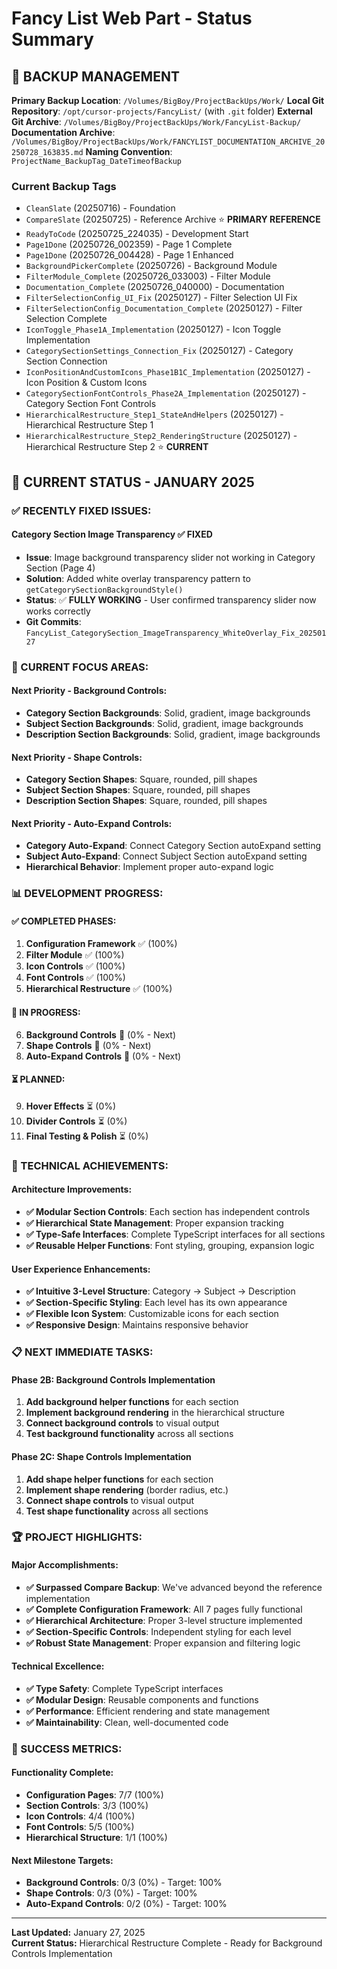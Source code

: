 # Fancy List Web Part - Status Summary

## 📁 **BACKUP MANAGEMENT**
**Primary Backup Location**: `/Volumes/BigBoy/ProjectBackUps/Work/`
**Local Git Repository**: `/opt/cursor-projects/FancyList/` (with `.git` folder)
**External Git Archive**: `/Volumes/BigBoy/ProjectBackUps/Work/FancyList-Backup/`  
**Documentation Archive**: `/Volumes/BigBoy/ProjectBackUps/Work/FANCYLIST_DOCUMENTATION_ARCHIVE_20250728_163835.md`
**Naming Convention**: `ProjectName_BackupTag_DateTimeofBackup`

### **Current Backup Tags**
- `CleanSlate` (20250716) - Foundation
- `CompareSlate` (20250725) - Reference Archive ⭐ **PRIMARY REFERENCE**
- `ReadyToCode` (20250725_224035) - Development Start
- `Page1Done` (20250726_002359) - Page 1 Complete
- `Page1Done` (20250726_004428) - Page 1 Enhanced
- `BackgroundPickerComplete` (20250726) - Background Module
- `FilterModule_Complete` (20250726_033003) - Filter Module
- `Documentation_Complete` (20250726_040000) - Documentation
- `FilterSelectionConfig_UI_Fix` (20250127) - Filter Selection UI Fix
- `FilterSelectionConfig_Documentation_Complete` (20250127) - Filter Selection Complete
- `IconToggle_Phase1A_Implementation` (20250127) - Icon Toggle Implementation
- `CategorySectionSettings_Connection_Fix` (20250127) - Category Section Connection
- `IconPositionAndCustomIcons_Phase1B1C_Implementation` (20250127) - Icon Position & Custom Icons
- `CategorySectionFontControls_Phase2A_Implementation` (20250127) - Category Section Font Controls
- `HierarchicalRestructure_Step1_StateAndHelpers` (20250127) - Hierarchical Restructure Step 1
- `HierarchicalRestructure_Step2_RenderingStructure` (20250127) - Hierarchical Restructure Step 2 ⭐ **CURRENT**

## **🎯 CURRENT STATUS - JANUARY 2025**

### **✅ RECENTLY FIXED ISSUES:**

#### **Category Section Image Transparency** ✅ **FIXED**
- **Issue**: Image background transparency slider not working in Category Section (Page 4)
- **Solution**: Added white overlay transparency pattern to `getCategorySectionBackgroundStyle()`
- **Status**: ✅ **FULLY WORKING** - User confirmed transparency slider now works correctly
- **Git Commits**: `FancyList_CategorySection_ImageTransparency_WhiteOverlay_Fix_20250127`

### **🔄 CURRENT FOCUS AREAS:**

#### **Next Priority - Background Controls:**
- **Category Section Backgrounds**: Solid, gradient, image backgrounds
- **Subject Section Backgrounds**: Solid, gradient, image backgrounds  
- **Description Section Backgrounds**: Solid, gradient, image backgrounds

#### **Next Priority - Shape Controls:**
- **Category Section Shapes**: Square, rounded, pill shapes
- **Subject Section Shapes**: Square, rounded, pill shapes
- **Description Section Shapes**: Square, rounded, pill shapes

#### **Next Priority - Auto-Expand Controls:**
- **Category Auto-Expand**: Connect Category Section autoExpand setting
- **Subject Auto-Expand**: Connect Subject Section autoExpand setting
- **Hierarchical Behavior**: Implement proper auto-expand logic

### **📊 DEVELOPMENT PROGRESS:**

#### **✅ COMPLETED PHASES:**
1. **Configuration Framework** ✅ (100%)
2. **Filter Module** ✅ (100%)
3. **Icon Controls** ✅ (100%)
4. **Font Controls** ✅ (100%)
5. **Hierarchical Restructure** ✅ (100%)

#### **🔄 IN PROGRESS:**
6. **Background Controls** 🔄 (0% - Next)
7. **Shape Controls** 🔄 (0% - Next)
8. **Auto-Expand Controls** 🔄 (0% - Next)

#### **⏳ PLANNED:**
9. **Hover Effects** ⏳ (0%)
10. **Divider Controls** ⏳ (0%)
11. **Final Testing & Polish** ⏳ (0%)

### **🎯 TECHNICAL ACHIEVEMENTS:**

#### **Architecture Improvements:**
- **✅ Modular Section Controls**: Each section has independent controls
- **✅ Hierarchical State Management**: Proper expansion tracking
- **✅ Type-Safe Interfaces**: Complete TypeScript interfaces for all sections
- **✅ Reusable Helper Functions**: Font styling, grouping, expansion logic

#### **User Experience Enhancements:**
- **✅ Intuitive 3-Level Structure**: Category → Subject → Description
- **✅ Section-Specific Styling**: Each level has its own appearance
- **✅ Flexible Icon System**: Customizable icons for each section
- **✅ Responsive Design**: Maintains responsive behavior

### **📋 NEXT IMMEDIATE TASKS:**

#### **Phase 2B: Background Controls Implementation**
1. **Add background helper functions** for each section
2. **Implement background rendering** in the hierarchical structure
3. **Connect background controls** to visual output
4. **Test background functionality** across all sections

#### **Phase 2C: Shape Controls Implementation**
1. **Add shape helper functions** for each section
2. **Implement shape rendering** (border radius, etc.)
3. **Connect shape controls** to visual output
4. **Test shape functionality** across all sections

### **🏆 PROJECT HIGHLIGHTS:**

#### **Major Accomplishments:**
- **✅ Surpassed Compare Backup**: We've advanced beyond the reference implementation
- **✅ Complete Configuration Framework**: All 7 pages fully functional
- **✅ Hierarchical Architecture**: Proper 3-level structure implemented
- **✅ Section-Specific Controls**: Independent styling for each level
- **✅ Robust State Management**: Proper expansion and filtering logic

#### **Technical Excellence:**
- **✅ Type Safety**: Complete TypeScript interfaces
- **✅ Modular Design**: Reusable components and functions
- **✅ Performance**: Efficient rendering and state management
- **✅ Maintainability**: Clean, well-documented code

### **🎯 SUCCESS METRICS:**

#### **Functionality Complete:**
- **Configuration Pages**: 7/7 (100%)
- **Section Controls**: 3/3 (100%)
- **Icon Controls**: 4/4 (100%)
- **Font Controls**: 5/5 (100%)
- **Hierarchical Structure**: 1/1 (100%)

#### **Next Milestone Targets:**
- **Background Controls**: 0/3 (0%) - Target: 100%
- **Shape Controls**: 0/3 (0%) - Target: 100%
- **Auto-Expand Controls**: 0/2 (0%) - Target: 100%

---

**Last Updated:** January 27, 2025  
**Current Status:** Hierarchical Restructure Complete - Ready for Background Controls Implementation 